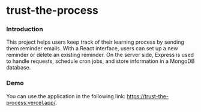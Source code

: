 # trust-the-process
### Introduction
This project helps users keep track of their learning process by sending them reminder emails. With a React interface, users can set up a new reminder or delete an existing reminder. On the server side, Express is used to handle requests, schedule cron jobs, and store information in a MongoDB database.
### Demo
You can use the application in the following link: https://trust-the-process.vercel.app/.
